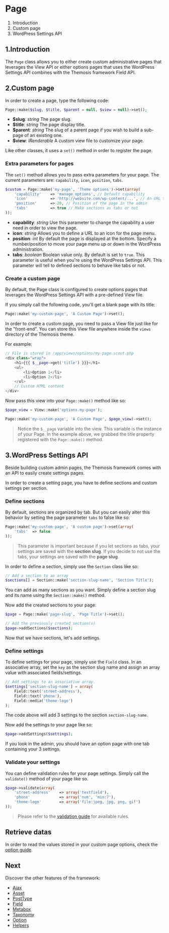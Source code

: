 Page
====

1. Introduction
2. Custom page
3. WordPress Settings API

1.Introduction
--------------

The `Page` class allows you to either create custom administrative pages that leverages the View API or either options pages that uses the WordPress Settings API combines with the Themosis framework Field API.

2.Custom page
-------------

In order to create a page, type the following code:

```php
Page::make($slug, $title, $parent = null, $view = null)->set();
```

* **$slug**: _string_ The page slug.
* **$title**: _string_ The page display title.
* **$parent**: _string_ The slug of a parent page if you wish to build a sub-page of an existing one.
* **$view**: _IRenderable_ A custom view file to customize your page.

Like other classes, it uses a `set()` method in order to register the page.

### Extra parameters for pages

The `set()` method allows you to pass extra parameters for your page. The current parameters are: `capability`, `icon`, `position`, `tabs`. 

```php
$custom = Page::make('my-page', 'Theme options')->set(array(
	'capability'	=> 'manage_options', // Default capability
	'icon'			=> 'http://website.com/wp-content/...', // An URL to an image asset
	'position'		=> 20, // Position of the page in the admin
	'tabs'			=> true // Make sections as tabs or not
));
```
- **capability**: _string_ Use this parameter to change the capability a user need in order to view the page.
- **icon**: _string_ Allows you to define a URL to an icon for the page menu.
- **position**: _int_ By default the page is displayed at the bottom. Specify a number/position to move your page menu up or down in the WordPress administration.
- **tabs**: _boolean_ Boolean value only. By default is set to `true`. This parameter is useful when you're using the WordPress Settings API. This parameter will tell to defined sections to behave like tabs or not.

### Create a custom page

By default, the Page class is configured to create options pages that leverages the WordPress Settings API with a pre-defined View file.

If you simply call the following code, you'll get a blank page with its title:

```php
Page::make('my-custom-page', 'A Custom Page')->set();
```

In order to create a custom page, you need to pass a View file just like for the "front-end". You can store this View file anywhere inside the `views` directory of the Themosis theme.

For example:

```php
// File is stored in /app/views/options/my-page.scout.php
<div class="wrap">
	<h1>{{{ $__page->get('title') }}}</h1>
	<ul>
		<li>Option 1</li>
		<li>Option 2</li>
	</ul>
	// Custom HTML content
</div>
```

Now pass this view into your `Page::make()` method like so:

```php
$page_view = View::make('options.my-page');

Page::make('my-custom-page', 'A Custom Page', $page_view)->set();
```
> Notice the `$__page` variable into the view. This variable is the instance of your Page. In the example above, we grabbed the title property registered with the `Page::make()` method.

3.WordPress Settings API
------------------------

Beside building custom admin pages, the Themosis framework comes with an API to easily create settings pages.

In order to create a setting page, you have to define sections and custom settings per section.

### Define sections

By default, sections are organized by tab. But you can easily alter this behavior by setting the page parameter `tabs` to false like so:

```php
Page::make('my-custom-page', 'A custom page')->set(array(
	'tabs'	=> false
));
```
> This parameter is important because if you let sections as tabs, your settings are saved with the **section slug**. If you decide to not use the tabs, your settings are saved with the **page slug**.

In order to define a section, simply use the `Section` class like so:

```php
// Add a section to an array
$sections[] = Section::make('section-slug-name', 'Section Title');
```

You can add as many sections as you want. Simply define a section slug and its name using the `Section::make()` method.

Now add the created sections to your page:

```php
$page = Page::make('page-slug', 'Page Title')->set();

// Add the previously created section(s)
$page->addSections($sections);
```
Now that we have sections, let's add settings.

### Define settings

To define settings for your page, simply use the `Field` class. In an associative array, set the `key` as the section slug name and assign an array value with associated fields/settings.

```php
// Add settings to an associative array.
$settings['section-slug-name'] = array(
	Field::text('street-address'),
	Field::text('phone'),
	Field::media('theme-logo')
);
```
The code above will add 3 settings to the section `section-slug-name`.

Now add the settings to your page like so:

```php
$page->addSettings($settings);
```

If you look in the admin, you should have an option page with one tab containing your 3 settings.

### Validate your settings

You can define validation rules for your page settings. Simply call the `validate()` method of your page like so.

```php
$page->validate(array(
	'street-address'	=> array('textfield'),
	'phone'				=> array('num', 'min:7'),
	'theme-logo'		=> array('file:jpeg, jpg, png, gif')
));
```

> Please refer to the [validation guide](http://framework.themosis.com/docs/validation/) for available rules.

## Retrieve datas

In order to read the values stored in your custom page options, check the [option guide](http://framework.themosis.com/docs/option/).


Next
----

Discover the other features of the framework:

* [Ajax](http://framework.themosis.com/docs/ajax/)
* [Asset](http://framework.themosis.com/docs/asset/)
* [PostType](http://framework.themosis.com/docs/posttype/)
* [Field](http://framework.themosis.com/docs/field/)
* [Metabox](http://framework.themosis.com/docs/metabox/)
* [Taxonomy](http://framework.themosis.com/docs/taxonomy/)
* [Option](http://framework.themosis.com/docs/option/)
* [Helpers](http://framework.themosis.com/docs/helpers/)


